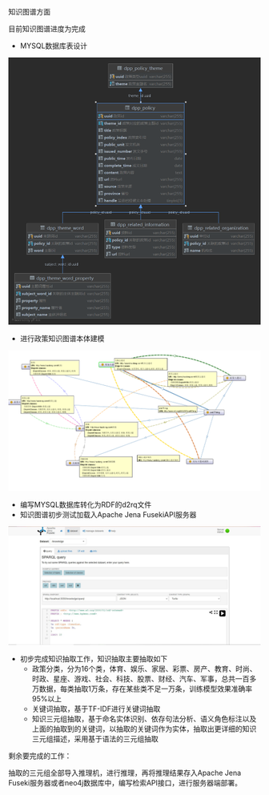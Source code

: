 知识图谱方面



目前知识图谱进度为完成

- MYSQL数据库表设计

![image-20211119190621720](%E7%9F%A5%E8%AF%86%E5%9B%BE%E8%B0%B1%E6%96%B9%E9%9D%A2.assets/image-20211119190621720.png)

- 进行政策知识图谱本体建模

![image-20211119190643462](%E7%9F%A5%E8%AF%86%E5%9B%BE%E8%B0%B1%E6%96%B9%E9%9D%A2.assets/image-20211119190643462.png)

- 编写MYSQL数据库转化为RDF的d2rq文件
- 知识图谱初步测试加载入Apache Jena FusekiAPI服务器

![image-20211119190807410](%E7%9F%A5%E8%AF%86%E5%9B%BE%E8%B0%B1%E6%96%B9%E9%9D%A2.assets/image-20211119190807410.png)

- 初步完成知识抽取工作，知识抽取主要抽取如下
  - 政策分类，分为16个类，体育、娱乐、家居、彩票、房产、教育、时尚、时政、星座、游戏、社会、科技、股票、财经、汽车、军事，总共一百多万数据，每类抽取1万条，存在某些类不足一万条，训练模型效果准确率95%以上
  - 关键词抽取，基于TF-IDF进行关键词抽取
  - 知识三元组抽取，基于命名实体识别、依存句法分析、语义角色标注以及上面的抽取到的关键词，以抽取的关键词作为实体，抽取出更详细的知识三元组描述，采用基于语法的三元组抽取

剩余要完成的工作：

抽取的三元组全部导入推理机，进行推理，再将推理结果存入Apache Jena Fuseki服务器或者neo4j数据库中，编写检索API接口，进行服务器端部署。





